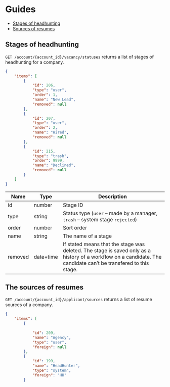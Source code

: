 # Guides

* [Stages of headhunting](#vacancy_statuses)
* [Sources of resumes](#applicant_sources)


<a name="vacancy_statuses"></a>
## Stages of headhunting

`GET /account/{account_id}/vacancy/statuses` returns a list of stages of headhunting for a company.

```json
{
    "items": [
        {
            "id": 206,
            "type": "user",
            "order": 1,
            "name": "New Lead",
            "removed": null
        },
        {
            "id": 207,
            "type": "user",
            "order": 2,
            "name": "Hired",
            "removed": null
        },
        {
            "id": 215,
            "type": "trash",
            "order": 9999,
            "name": "Declined",
            "removed": null
        }
    ]
}
```

Name | Type | Description
 --- | --- | ---
 id | number | Stage ID
 type | string | Status type (`user` – made by a manager, `trash` – system stage `rejected`)
 order | number | Sort order
 name | string | The name of a stage
 removed | date+time | If stated means that the stage was deleted. The stage is saved only as a history of a workflow on a candidate. The candidate can’t be transfered to this stage.


<a name="applicant_sources"></a>
## The sources of resumes

`GET /account/{account_id}/applicant/sources` returns a list of resume sources of a company.

```json
{
    "items": [
        {
            
            "id": 209,
            "name": "Agency",
            "type": "user",
            "foreign": null
        },
        {
            "id": 199,
            "name": "HeadHunter",
            "type": "system",
            "foreign": "HH"
        }
